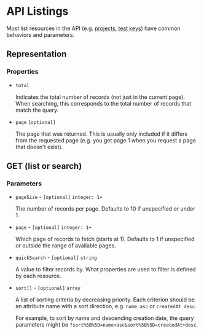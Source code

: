# API Listings

Most list resources in the API (e.g. [projects](/doc/api/res/projects), [test keys](/doc/api/res/test-keys)) have common behaviors and parameters.

## Representation

### Properties

* `total`

  Indicates the total number of records (not just in the current page).
  When searching, this corresponds to the total number of records that match the query.

* `page` `[optional]`

  The page that was returned.
  This is usually only included if it differs from the requested page (e.g. you get page 1 when you request a page that doesn't exist).

## GET (list or search)

### Parameters

* `pageSize` - `[optional]` `integer: 1+`

  The number of records per page.
  Defaults to 10 if unspecified or under 1.

* `page` - `[optional]` `integer: 1+`

  Which page of records to fetch (starts at 1).
  Defaults to 1 if unspecified or outside the range of available pages.

* `quickSearch` - `[optional]` `string`

  A value to filter records by.
  What properties are used to filter is defined by each resource.

* `sort[]` - `[optional]` `array`

  A list of sorting criteria by decreasing priority.
  Each criterion should be an attribute name with a sort direction, e.g. `name asc` or `createdAt desc`.

  For example, to sort by name and descending creation date, the query parameters might be `?sort%5B%5D=name+asc&sort%5B%5D=createdAt+desc`.
